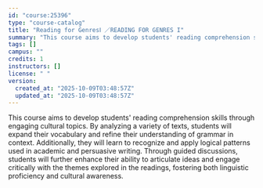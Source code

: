```yaml
---
id: "course:25396"
type: "course-catalog"
title: "Reading for GenresⅠ ／READING FOR GENRES I"
summary: "This course aims to develop students' reading comprehension skills through engaging cultural topics. By analyzing a vari…"
tags: []
campus: ""
credits: 1
instructors: []
license: " "
version:
  created_at: "2025-10-09T03:48:57Z"
  updated_at: "2025-10-09T03:48:57Z"
---
```


This course aims to develop students' reading comprehension skills through engaging cultural topics. By analyzing a variety of texts, students will expand their vocabulary and refine their understanding of grammar in context. Additionally, they will learn to recognize and apply logical patterns used in academic and persuasive writing. Through guided discussions, students will further enhance their ability to articulate ideas and engage critically with the themes explored in the readings, fostering both linguistic proficiency and cultural awareness.
